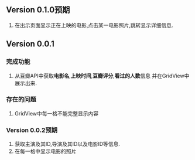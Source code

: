 ## Version 0.1.0预期

1. 在出示页面显示正在上映的电影,点击某一电影照片,跳转显示详细信息.

## Version 0.0.1

### 完成功能

1. 从豆瓣API中获取**电影名**,**上映时间**,**豆瓣评分**,**看过的人数**信息 并在GridView中展示出来.

### 存在的问题

1. GridView中每一格不能完整显示内容

### Version 0.0.2预期

1. 获取主演及其ID,导演及其ID以及电影ID等信息.
2. 在每一格中显示电影的照片
